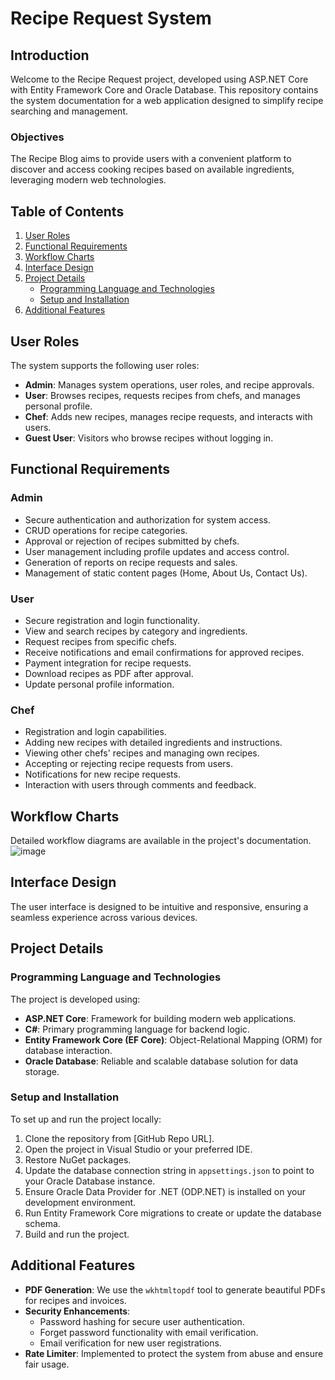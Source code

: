 # Recipe Request System

## Introduction

Welcome to the Recipe Request project, developed using ASP.NET Core with Entity Framework Core and Oracle Database. This repository contains the system documentation for a web application designed to simplify recipe searching and management.

### Objectives

The Recipe Blog aims to provide users with a convenient platform to discover and access cooking recipes based on available ingredients, leveraging modern web technologies.

## Table of Contents

1. [User Roles](#user-roles)
2. [Functional Requirements](#functional-requirements)
3. [Workflow Charts](#workflow-charts)
4. [Interface Design](#interface-design)
5. [Project Details](#project-details)
   - [Programming Language and Technologies](#programming-language-and-technologies)
   - [Setup and Installation](#setup-and-installation)
6. [Additional Features](#additional-features)

## User Roles

The system supports the following user roles:

- **Admin**: Manages system operations, user roles, and recipe approvals.
- **User**: Browses recipes, requests recipes from chefs, and manages personal profile.
- **Chef**: Adds new recipes, manages recipe requests, and interacts with users.
- **Guest User**: Visitors who browse recipes without logging in.

## Functional Requirements

### Admin

- Secure authentication and authorization for system access.
- CRUD operations for recipe categories.
- Approval or rejection of recipes submitted by chefs.
- User management including profile updates and access control.
- Generation of reports on recipe requests and sales.
- Management of static content pages (Home, About Us, Contact Us).

### User

- Secure registration and login functionality.
- View and search recipes by category and ingredients.
- Request recipes from specific chefs.
- Receive notifications and email confirmations for approved recipes.
- Payment integration for recipe requests.
- Download recipes as PDF after approval.
- Update personal profile information.

### Chef

- Registration and login capabilities.
- Adding new recipes with detailed ingredients and instructions.
- Viewing other chefs' recipes and managing own recipes.
- Accepting or rejecting recipe requests from users.
- Notifications for new recipe requests.
- Interaction with users through comments and feedback.

## Workflow Charts

Detailed workflow diagrams are available in the project's documentation.
![image](https://github.com/deaaAldeen45112/request-recipes-system/assets/99683685/30ae287c-922a-44f1-9232-723791a179fd)

## Interface Design

The user interface is designed to be intuitive and responsive, ensuring a seamless experience across various devices.

## Project Details

### Programming Language and Technologies

The project is developed using:

- **ASP.NET Core**: Framework for building modern web applications.
- **C#**: Primary programming language for backend logic.
- **Entity Framework Core (EF Core)**: Object-Relational Mapping (ORM) for database interaction.
- **Oracle Database**: Reliable and scalable database solution for data storage.

### Setup and Installation

To set up and run the project locally:

1. Clone the repository from [GitHub Repo URL].
2. Open the project in Visual Studio or your preferred IDE.
3. Restore NuGet packages.
4. Update the database connection string in `appsettings.json` to point to your Oracle Database instance.
5. Ensure Oracle Data Provider for .NET (ODP.NET) is installed on your development environment.
6. Run Entity Framework Core migrations to create or update the database schema.
7. Build and run the project.

## Additional Features

- **PDF Generation**: We use the `wkhtmltopdf` tool to generate beautiful PDFs for recipes and invoices.
- **Security Enhancements**: 
  - Password hashing for secure user authentication.
  - Forget password functionality with email verification.
  - Email verification for new user registrations.
- **Rate Limiter**: Implemented to protect the system from abuse and ensure fair usage.
